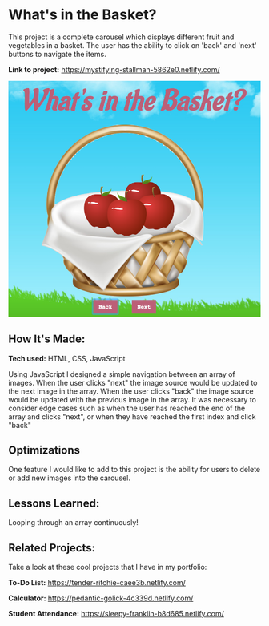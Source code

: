 # What's in the Basket?
This project is a complete carousel which displays different fruit and vegetables in a basket. The user has the ability to click on 'back' and 'next' buttons to navigate the items.

**Link to project:** https://mystifying-stallman-5862e0.netlify.com/

![alt tag](snapshot.png)

## How It's Made:

**Tech used:** HTML, CSS, JavaScript

Using JavaScript I designed a simple navigation between an array of images. When the user clicks "next" the image source would be updated to the next image in the array. When the user clicks "back" the image source would be updated with the previous image in the array. It was necessary to consider edge cases such as when the user has reached the end of the array and clicks "next", or when they have reached the first index and click "back"

## Optimizations

One feature I would like to add to this project is the ability for users to delete or add new images into the carousel.

## Lessons Learned:

Looping through an array continuously!

## Related Projects:
Take a look at these cool projects that I have in my portfolio:

**To-Do List:** https://tender-ritchie-caee3b.netlify.com/

**Calculator:** https://pedantic-golick-4c339d.netlify.com/

**Student Attendance:** https://sleepy-franklin-b8d685.netlify.com/
